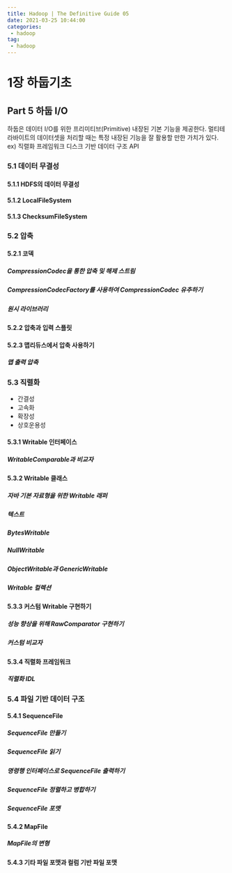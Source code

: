 ```yaml
---
title: Hadoop | The Definitive Guide 05
date: 2021-03-25 10:44:00
categories:
 - hadoop
tag:
 - hadoop
---
```


# 1장 하둡기초

## Part 5 하둡 I/O

하둡은 데이터 I/O를 위한 프리미티브(Primitive) 내장된 기본 기능을 제공한다. 멀티테라바이트의 데이터셋을 처리할 때는 특정 내장된 기능을 잘 활용할 만한 가치가 있다. ex) 직렬화 프레임워크 디스크 기반 데이터 구조 API

<!-- more -->

### 5.1 데이터 무결성

#### 5.1.1 HDFS의 데이터 무결성

#### 5.1.2 LocalFileSystem

#### 5.1.3 ChecksumFileSystem

### 5.2 압축

#### 5.2.1 코덱

##### CompressionCodec을 통한 압축 및 해제 스트림

##### CompressionCodecFactory를 사용하여 CompressionCodec 유추하기

##### 원시 라이브러리

#### 5.2.2 압축과 입력 스플릿

#### 5.2.3 맵리듀스에서 압축 사용하기

##### 맵 출력 압축

### 5.3 직렬화

- 간결성
- 고속화
- 확장성
- 상호운용성

#### 5.3.1 Writable 인터페이스

##### WritableComparable과 비교자

#### 5.3.2 Writable 클래스

##### 자바 기본 자료형을 위한 Writable 래퍼

##### 텍스트

##### BytesWritable

##### NullWritable

##### ObjectWritable과 GenericWritable

##### Writable 컬렉션

#### 5.3.3 커스텀 Writable 구현하기

##### 성능 향상을 위해 RawComparator 구현하기

##### 커스텀 비교자

#### 5.3.4 직렬화 프레임워크

##### 직렬화 IDL

### 5.4 파일 기반 데이터 구조

#### 5.4.1 SequenceFile

##### SequenceFile 만들기

##### SequenceFile 읽기

##### 명령행 인터페이스로 SequenceFile 출력하기

##### SequenceFile 정렬하고 병합하기

##### SequenceFile 포맷

#### 5.4.2 MapFile

##### MapFile의 변형

#### 5.4.3 기타 파일 포맷과 컬럼 기반 파일 포맷

